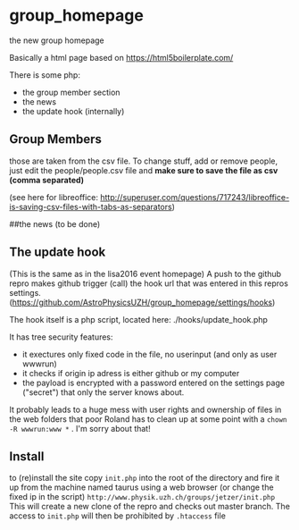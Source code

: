 # group_homepage
the new group homepage

Basically a html page based on https://html5boilerplate.com/

There is some php:
- the group member section
- the news
- the update hook (internally)


## Group Members
those are taken from the csv file.
To change stuff, add or remove people, just edit the people/people.csv file
and **make sure to save the file as csv (comma separated)**

(see here for libreoffice: http://superuser.com/questions/717243/libreoffice-is-saving-csv-files-with-tabs-as-separators)


##the news
(to be done)


## The update hook
(This is the same as in the lisa2016 event homepage)
A push to the github repro makes github trigger (call) the hook url that was entered in this repros settings.
(https://github.com/AstroPhysicsUZH/group_homepage/settings/hooks)

The hook itself is a php script, located here:
./hooks/update_hook.php

It has tree security features:

- it exectures only fixed code in the file, no userinput (and only as user wwwrun)
- it checks if origin ip adress is either github or my computer
- the payload is encrypted with a password entered on the settings page ("secret") that only the server knows about.

It probably leads to a huge mess with user rights and ownership of files in the web folders that poor Roland has to clean up at some point with a `chown -R wwwrun:www *` . I'm sorry about that!


## Install
to (re)install the site copy `init.php` into the root of the directory and fire it up from the machine named taurus using a web browser (or change the fixed ip in the script) `http://www.physik.uzh.ch/groups/jetzer/init.php`
This will create a new clone of the repro and checks out master branch.
The access to `init.php` will then be prohibited by `.htaccess` file
